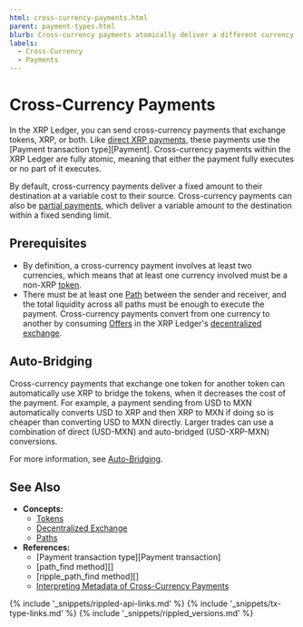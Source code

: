```yaml
---
html: cross-currency-payments.html
parent: payment-types.html
blurb: Cross-currency payments atomically deliver a different currency than they send by converting through paths and order books.
labels:
  - Cross-Currency
  - Payments
---
```


# Cross-Currency Payments

In the XRP Ledger, you can send cross-currency payments that exchange tokens, XRP, or both. Like [direct XRP payments](use-simple-xrp-payments.html), these payments use the \[Payment transaction type\]\[Payment\]. Cross-currency payments within the XRP Ledger are fully atomic, meaning that either the payment fully executes or no part of it executes.

By default, cross-currency payments deliver a fixed amount to their destination at a variable cost to their source. Cross-currency payments can also be [partial payments](partial-payments.html), which deliver a variable amount to the destination within a fixed sending limit.


## Prerequisites

- By definition, a cross-currency payment involves at least two currencies, which means that at least one currency involved must be a non-XRP [token](tokens.html).
- There must be at least one [Path](paths.html) between the sender and receiver, and the total liquidity across all paths must be enough to execute the payment. Cross-currency payments convert from one currency to another by consuming [Offers](offers.html) in the XRP Ledger's [decentralized exchange](decentralized-exchange.html).


## Auto-Bridging

Cross-currency payments that exchange one token for another token can automatically use XRP to bridge the tokens, when it decreases the cost of the payment. For example, a payment sending from USD to MXN automatically converts USD to XRP and then XRP to MXN if doing so is cheaper than converting USD to MXN directly. Larger trades can use a combination of direct (USD-MXN) and auto-bridged (USD-XRP-MXN) conversions.

For more information, see [Auto-Bridging](autobridging.html).


## See Also

- **Concepts:**
    - [Tokens](tokens.html)
    - [Decentralized Exchange](decentralized-exchange.html)
    - [Paths](paths.html)
- **References:**
    - \[Payment transaction type\]\[Payment transaction\]
    - \[path_find method\]\[\]
    - \[ripple_path_find method\]\[\]
    - [Interpreting Metadata of Cross-Currency Payments](look-up-transaction-results.html#token-payments)

<!--{# common link defs #}-->
{% include '_snippets/rippled-api-links.md' %}
{% include '_snippets/tx-type-links.md' %}
{% include '_snippets/rippled_versions.md' %}
